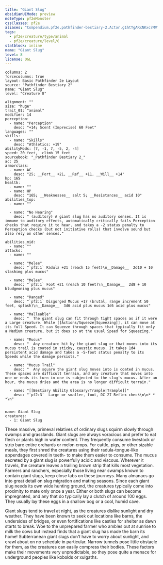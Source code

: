 ```yaml
---
title: "Giant Slug"
obsidianUIMode: preview
noteType: pf2eMonster
cssClasses: pf2e
aliases: "Compendium.pf2e.pathfinder-bestiary-2.Actor.g1htYgARxNKxc7MV" 
tags:
  - pf2e/creature/type/animal
  - pf2e/creature/level/8
statblock: inline
name: "Giant Slug"
level: 8
license: OGL
---
```


```statblock
columns: 2
forcecolumns: true
layout: Basic Pathfinder 2e Layout
source: "Pathfinder Bestiary 2"
name: "Giant Slug"
level: "Creature 8"

alignment: ""
size: "huge"
trait_01: "animal"
modifier: 14
perception:
  - name: "Perception"
    desc: "+14; Scent (Imprecise) 60 Feet"
languages: ""
skills:
  - name: "Skills"
    desc: "Athletics: +19"
abilityMods: [7, -1, 7, -5, 2, -4]
speed: 20 feet,  climb 15 feet
sourcebook: "_Pathfinder Bestiary 2_"
ac: 25
armorclass:
  - name: AC
    desc: "25; __Fort__ +21, __Ref__ +11, __Will__ +14"
hp: 165
health:
  - name: ""
  - name: HP
    desc: "165; __Weaknesses__ salt 5; __Resistances__ acid 10"
abilities_top:
  - name: ""

  - name: "No Hearing"
    desc: " (auditory) A giant slug has no auditory senses. It is immune to auditory effects, automatically critically fails Perception checks that require it to hear, and takes a -2 status penalty to Perception checks (but not initiative rolls) that involve sound but also rely on other senses."

abilities_mid:
  - name: ""
attacks:
  - name: ""

  - name: "Melee"
    desc: "`pf2:1` Radula +21 (reach 15 feet)\n__Damage__  2d10 + 10 slashing plus mucus"

  - name: "Melee"
    desc: "`pf2:1` Foot +21 (reach 10 feet)\n__Damage__  2d8 + 10 bludgeoning plus mucus"

  - name: "Ranged"
    desc: "`pf2:1` Disgorged Mucus +17 (brutal, range increment 50 feet, splash)\n__Damage__  3d6 acid plus mucus 1d6 acid plus mucus"

  - name: "Malleable"
    desc: "  The giant slug can fit through tight spaces as if it were a Large creature. While [[Actions/Squeeze|Squeezing]], it can move at its full Speed. It can Squeeze through spaces that typically fit only a Medium creature, but it does so at the usual Speed for Squeezing."

  - name: "Mucus"
    desc: "  Any creature hit by the giant slug or that moves into its mucus trail is coated in sticky, caustic mucus. It takes 1d4 persistent acid damage and takes a -5-foot status penalty to its Speeds while the damage persists."

  - name: "Mucus Trail"
    desc: "  Any square the giant slug moves into is coated in mucus. These spaces are difficult terrain, and any creature that moves into one or ends its turn in one is subjected to the slug's mucus. After an hour, the mucus dries and the area is no longer difficult terrain."

  - name: "[[Bestiary Ability Glossary/Trample|Trample]]"
    desc: "`pf2:3`  Large or smaller, foot, DC 27 Reflex check\n\n* * *\n"
 
```

```encounter-table
name: Giant Slug
creatures:
  - 1: Giant Slug
```



These massive, primeval relatives of ordinary slugs squirm slowly through swamps and grasslands. Giant slugs are always voracious and prefer to eat flesh or plants high in water content. They frequently consume livestock or strip bare entire orchards or melon crops. For cattle, pigs, or other sizable meals, they first shred the creatures using their radula-tongue-like appendages covered in teeth- to make them easier to consume. The mucus secreted by a giant slug is powerfully acidic and viscous. Wherever it travels, the creature leaves a trailing brown strip that kills most vegetation. Farmers and ranchers, especially those living near swamps known to contain giant slugs, keep close tabs on these journeys. Many almanacs go into great detail on slug migration and mating seasons. Since each giant slug needs its own wide hunting ground, the creatures typically come into proximity to mate only once a year. Either or both slugs can become impregnated, and any that do typically lay a clutch of around 100 eggs. They usually lay these eggs in a shallow bog or a cool, humid cave.

Giant slugs tend to travel at night, as the creatures dislike sunlight and dry weather. They have been known to seek out locations like barns, the undersides of bridges, or even fortifications like castles for shelter as dawn starts to break. Woe to the unprepared farmer who ambles out at sunrise to milk the cows but instead finds that a giant slug has made the barn its home! Subterranean giant slugs don't have to worry about sunlight, and crawl about on no schedule in particular. Narrow tunnels pose little obstacle for them, as the creatures can easily compress their bodies. These factors make their movements very unpredictable, so they pose quite a menace for underground peoples like kobolds or xulgaths.
